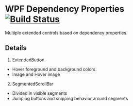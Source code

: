 # WPF Dependency Properties [![Build Status](https://dev.azure.com/nerada/GitHub/_apis/build/status/Nerada.examples_wpf-dependencyProperties?branchName=master)](https://dev.azure.com/nerada/GitHub/_build/latest?definitionId=7&branchName=master)
Multiple extended controls based on dependency properties.

## Details
1. ExtendedButton
- Hover foreground and background colors.
- Image and Hover image

2. SegmentedScrollBar
- Divided in visible segments
- Jumping buttons and snipping behavior around segments




